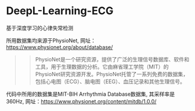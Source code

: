 # DeepL-Learning-ECG
基于深度学习的心律失常检测

所用数据集均来源于PhysioNet, 网址：https://www.physionet.org/about/database/
>> PhysioNet是一个研究资源，提供了广泛的生理信号数据库、软件和工具，用于生理数据的分析。它由麻省理工学院（MIT）的PhysioNet研究资源开发。PhysioNet托管了一系列免费的数据集，包括心电图（ECG）、脑电图（EEG）、血压记录和其他生理信号。

代码中所用的数据集是MIT-BIH Arrhythmia Database数据集, 其采样率是360Hz, 网址：https://www.physionet.org/content/mitdb/1.0.0/
